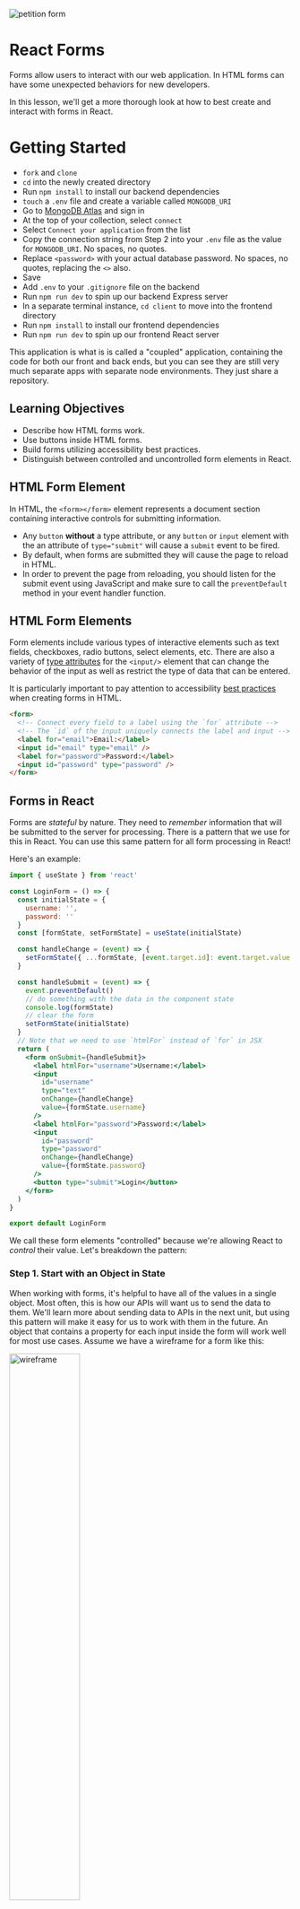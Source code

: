 ![petition form](images/form.jpg)

# React Forms

Forms allow users to interact with our web application. In HTML forms can have some unexpected behaviors for new developers.

In this lesson, we'll get a more thorough look at how to best create and interact with forms in React.

# Getting Started

- `fork` and `clone`
- `cd` into the newly created directory
- Run `npm install` to install our backend dependencies
- `touch` a `.env` file and create a variable called `MONGODB_URI`
- Go to [MongoDB Atlas](https://account.mongodb.com/account/login) and sign in
- At the top of your collection, select `connect`
- Select `Connect your application` from the list
- Copy the connection string from Step 2 into your `.env` file as the value for `MONGODB_URI`. No spaces, no quotes.
- Replace `<password>` with your actual database password. No spaces, no quotes, replacing the `<>` also.
- Save
- Add `.env` to your `.gitignore` file on the backend
- Run `npm run dev` to spin up our backend Express server
- In a separate terminal instance, `cd client` to move into the frontend directory
- Run `npm install` to install our frontend dependencies
- Run `npm run dev` to spin up our frontend React server

This application is what is is called a "coupled" application, containing the code for both our front and back ends, but you can see they are still very much separate apps with separate node environments. They just share a repository.

## Learning Objectives

- Describe how HTML forms work.
- Use buttons inside HTML forms.
- Build forms utilizing accessibility best practices.
- Distinguish between controlled and uncontrolled form elements in React.

## HTML Form Element

In HTML, the `<form></form>` element represents a document section containing interactive controls for submitting information.

- Any `button` **without** a type attribute, or any `button` or `input` element with the an attribute of `type="submit"` will cause a `submit` event to be fired.
- By default, when forms are submitted they will cause the page to reload in HTML.
- In order to prevent the page from reloading, you should listen for the submit event using JavaScript and make sure to call the `preventDefault` method in your event handler function.

## HTML Form Elements

Form elements include various types of interactive elements such as text fields, checkboxes, radio buttons, select elements, etc. There are also a variety of [type attributes](https://www.w3schools.com/html/html_form_input_types.asp) for the `<input/>` element that can change the behavior of the input as well as restrict the type of data that can be entered.

It is particularly important to pay attention to accessibility [best practices](https://webaim.org/techniques/forms/controls) when creating forms in HTML.

```html
<form>
  <!-- Connect every field to a label using the `for` attribute -->
  <!-- The `id` of the input uniquely connects the label and input -->
  <label for="email">Email:</label>
  <input id="email" type="email" />
  <label for="password">Password:</label>
  <input id="password" type="password" />
</form>
```

## Forms in React

Forms are *stateful* by nature. They need to _remember_ information that will be submitted to the server for processing. There is a pattern that we use for this in React. You can use this same pattern for all form processing in React!

Here's an example:

```jsx
import { useState } from 'react'

const LoginForm = () => {
  const initialState = { 
    username: '', 
    password: '' 
  }
  const [formState, setFormState] = useState(initialState)

  const handleChange = (event) => {
    setFormState({ ...formState, [event.target.id]: event.target.value })
  }

  const handleSubmit = (event) => {
    event.preventDefault()
    // do something with the data in the component state
    console.log(formState)
    // clear the form
    setFormState(initialState)
  }
  // Note that we need to use `htmlFor` instead of `for` in JSX
  return (
    <form onSubmit={handleSubmit}>
      <label htmlFor="username">Username:</label>
      <input
        id="username"
        type="text"
        onChange={handleChange}
        value={formState.username}
      />
      <label htmlFor="password">Password:</label>
      <input
        id="password"
        type="password"
        onChange={handleChange}
        value={formState.password}
      />
      <button type="submit">Login</button>
    </form>
  )
}

export default LoginForm
```

We call these form elements "controlled" because we're allowing React to _control_ their value. Let's breakdown the pattern:

### Step 1. Start with an Object in State

When working with forms, it's helpful to have all of the values in a single object. Most often, this is how our APIs will want us to send the data to them. We'll learn more about sending data to APIs in the next unit, but using this pattern will make it easy for us to work with them in the future. An object that contains a property for each input inside the form will work well for most use cases. Assume we have a wireframe for a form like this:

<img src="https://media.git.generalassemb.ly/user/17300/files/d85aa680-11e3-11eb-85a5-b64b67088b36" alt="wireframe" width="50%" />

We could have an object that represents it like this:

```js
const initialState = {
  issueType: '',
  subject: '',
  message: '',
}

const [formState, setFormState] = useState(initialState)
```

Let's create a `components` folder inside of `src`. Then, create a `Form.jsx` file. Set it up like a regular React component. Import `useState`, and let's paste the above snippet at the top of our function. Have your return statement just contain an empty `<form>` element with a button inside with `type="submit"`.

Don't forget to import it into `App.js` and let's render it right above our `<h1>Issues:</h1>`.

<details>
<summary>Starting Form.jsx</summary>

```jsx
import { useState } from 'react'

const Form = (props) => {
  const initialState = {
    issueType: '',
    subject: '',
    message: ''
  }
  const [formState, setFormState] = useState(initialState)

  return (
    <form>
      <button type="submit">Send</button>
    </form>
  )
}

export default Form

```

</details>

### Step 2. Build the Basic Form

Following best practices for form accessibility, build a JSX form that renders the corresponding HTML:

```jsx
//...
return (
  <form>
    <label htmlFor="issueType">Type of Issue:</label>
    <select id="issueType">
      <option value="outage">Service Outage</option>
      <option value="billing">Billing</option>
      <option value="cancel">Cancel Service</option>
    </select>
    <label htmlFor="subject">Subject:</label>
    <input type="text" id="subject" />
    <label htmlFor="message">Message</label>
    <textarea id="message" cols="30" rows="10"></textarea>
    <button type="submit">Send</button>
  </form>
)
//...
```

Remember that JSX **is** JavaScript, so we can't use a reserved keyword like `for` as an attribute in our label elements. Also note that we have a button with a type of `submit`. _All_ buttons that do not have a `type` attribute act as a submit for forms by default in HTML, but it's good practice to be specific.

### Step 3. Add the Form Submit Handler

By convention, we'll give our form submit handler the name `handleSubmit`. We'll then use the event object that the browser passes to it, and prevent the page from being refreshed by using the event's `preventDefault` method. When we're done doing what we need to with the data, we can clear the form by resetting it to it's initialState using the variable we set up earlier.

```jsx
// Event Handler: a callback function to be run when the event is observed
const handleSubmit = (event) => {
  // we always need to stop the browser from submitting the form or the page will be refreshed.
  event.preventDefault()
  // do something with the data in the component state
  console.log(formState)
  // clear the form
  setFormState(initialState)
};

// Event Listener: tells the browser which event to listen for on which element and what to do when the event happens
<form onSubmit={handleSubmit}>
```

### Step 4. Connect the Form Fields to State

Here's where the real magic happens! This is where our form's fields become controlled and automatically update our state.

We'll start with another event handler. This is the handler that will run every time there is a _change_ to one of our form fields. _All HTML form elements have a change event._ We listen for this event to make sure that we have a generic handler. Every form element also has a _value_ property that remembers the value the user entered in it or chose. Again, by convention, we'll name this handler `handleChange`.

```jsx
const handleChange = (event) => {
  setFormState({ ...formState, [event.target.id]: event.target.value })
}
```

Notice that we're using the [spread syntax](https://developer.mozilla.org/en-US/docs/Web/JavaScript/Reference/Operators/Spread_syntax) It "spreads" the object properties, along with their corresponding values, inside a new object literal `{ }`. Then we are using `[ event.target.id ]` to [compute the property name](https://ui.dev/computed-property-names/) we would like to replace in the object, again--with its corresponding value `event.target.value`.

Now that we have our handleChange event handler, we need to connect all of the form elements to it.

Add an `onChange` attribute to each element and reference the `handleChange` function as it's value.

Lastly, we just have to connect each element's `value` attribute to it's corresponding property in the `formState`.

```jsx
<form onSubmit={handleSubmit}>
  <label htmlFor="issueType">Type of Issue:</label>
  <select id="issueType" onChange={handleChange} value={formState.issueType}>
    <option value="outage">Service Outage</option>
    <option value="billing">Billing</option>
    <option value="cancel">Cancel Service</option>
  </select>
  <label htmlFor="subject">Subject:</label>
  <input
    type="text"
    id="subject"
    onChange={handleChange}
    value={formState.subject}
  />
  <label htmlFor="message">Message</label>
  <textarea
    id="message"
    cols="30"
    rows="10"
    onChange={handleChange}
    value={formState.message}
  ></textarea>
  <button type="submit">Send</button>
</form>
```

This is a totally generic and reusable way to handle forms in React. Nice!

### Step 5. Let's go Full Stack!

This application is Full Stack, so now that we have our form values submitting from our form to state, all we need to do is make an axios call to our backend!

Refactor your handleSubmit to look something like this (import axios at the top):

```jsx
const handleSubmit = async (event) => {
  event.preventDefault()
  await axios.post('http://localhost:3001/issues', formState)
  setFormState(initialState)
}
```

Now, over in `App.js`, let's pass our `getIssues` function to `Form.jsx` as a prop.

```jsx
<Form getIssues={getIssues} />
```

Back in `Form.jsx`, let's utilize that prop inside our handleSubmit to make a new call to our backend for an updated list of issues.

```jsx
const handleSubmit = async (event) => {
  event.preventDefault()
  await axios.post('http://localhost:3001/issues', formState)
  setFormState(initialState)
  props.getIssues()
}
```

In a real world application, we would update the issues state in App.js directly, rather than just making a new axios call, but this will work for now.

Let's try submitting a new issue and watch as it gets added to our database and updated on our page. Nice!

### Recap

In this lesson, we learned how to interact with forms in React and covered some best practices for how we set them up, handle form value changes, and submission.

## Additional Resources

- [Type Attributes](https://www.w3schools.com/html/html_form_input_types.asp)
- [Accessibility Best Practices](https://webaim.org/techniques/forms/controls)
- [Spread Syntax](https://developer.mozilla.org/en-US/docs/Web/JavaScript/Reference/Operators/Spread_syntax)
- [Computed Property Names](https://ui.dev/computed-property-names/)
- [React Forms | React Docs](https://reactjs.org/docs/forms.html)
- [React Forms | W3Schools](https://www.w3schools.com/react/react_forms.asp)

```
